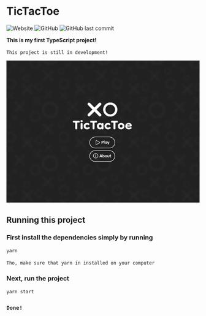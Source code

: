 # TicTacToe

![Website](https://img.shields.io/website?url=https%3A%2F%2Fmateuszperczak.github.io%2Ftictactoe%2F)
![GitHub](https://img.shields.io/github/license/MateuszPerczak/tictactoe)
![GitHub last commit](https://img.shields.io/github/last-commit/MateuszPerczak/tictactoe)

**This is my first TypeScript project!**

`This project is still in development!`

![Preview](./images/preview.png)

## Running this project

### First install the dependencies simply by running

```bash
yarn
```

`Tho, make sure that yarn in installed on your computer`

### Next, run the project

```bash
yarn start
```

### `Done!`
